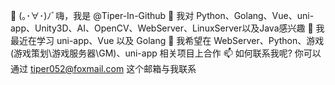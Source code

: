 👋 (｡･∀･)ﾉﾞ嗨，我是 @Tiper-In-Github
👀 我对 Python、Golang、Vue、uni-app、Unity3D、AI、OpenCV、WebServer、LinuxServer以及Java感兴趣
🌱 我最近在学习 uni-app、Vue 以及 Golang
💞️ 我希望在 WebServer、Python、游戏(游戏策划\游戏服务器\GM)、uni-app 相关项目上合作
📫 如何联系我呢? 你可以通过 tiper052@foxmail.com 这个邮箱与我联系
